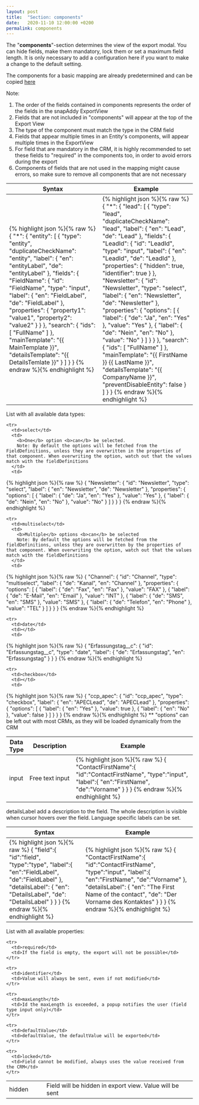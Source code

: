 ```yaml
---
layout: post
title:  "Section: components"
date:   2020-11-10 12:00:00 +0200
permalink: components
---
```


The "<b>components</b>"-section determines the view of the export modal. You can hide fields, make them mandatory, lock them or set a maximum field length. It is only necessary to add a configuration here if you want to make a change to the default setting.

The components for a basic mapping are already predetermined and can be copied <a href="https://github.com/snapAddy/snapaddy-mapping-samples/tree/master/components">here</a>

Note:
1.  The order of the fields contained in components represents the order of the fields in the snapAddy ExportView
2. Fields that are not included in "components" will appear at the top of the Export View
3. The type of the component must match the type in the CRM field
4. Fields that appear multiple times in an Entity's components, will appear multiple times in the ExportView
5. For field that are mandatory in the CRM, it is highly recommended to set these fields to "required" in the components too, in order to avoid errors during the export 
6. Components of fields that are not used in the mapping might cause errors, so make sure to remove all components that are not necessary


<table>
  <colgroup>
    <col width="50%" />
    <col width="50%" />
  </colgroup>
  <thead>
    <tr class="header">
      <th>Syntax</th>
      <th>Example</th>
    </tr>
  </thead>
  
  <tbody>
    <tr>
      <td>
{% highlight json %}{% raw %}
{
  "*": {
     "entity": [
      {
        "type": "entity",
        "duplicateCheckName": "entity",
        "label": {
          "en": "entityLabel",
          "de": "entityLabel"
        },
        "fields": {
          "FieldName": {
            "id": "FieldName",
            "type": "input",
            "label": {
              "en": "FieldLabel",
              "de": "FieldLabel"
            },
            "properties": {
              "property1": "value1",
              "property2": "value2"
            }
          }
        },
        "search": {
          "ids": [
            "FullName"
          ]
        },
        "mainTemplate": "{{ MainTemplate }}",
        "detailsTemplate": "{{ DetailsTemlate }}"
      }
    ]
  }
}
{% endraw %}{% endhighlight %}
      </td>
      <td>
{% highlight json %}{% raw %}
{
  "*": {
     "lead": [
        {
          "type": "lead",
          "duplicateCheckName": "lead",
          "label": {
              "en": "Lead",
              "de": "Lead"
            },
            "fields": {
              "LeadId": {
                "id": "LeadId",
                "type": "input",
                "label": {
                  "en": "LeadId",
                  "de": "LeadId"
                },
                "properties": {
                  "hidden": true,
                  "identifier": true
                }
              },
              "Newsletter": {
                "id": "Newsletter",
                "type": "select",
                "label": {
                  "en": "Newsletter",
                  "de": "Newsletter"
                },
                "properties": {
                  "options": [
                      {
                          "label": {
                              "de": "Ja",
                              "en": "Yes"
                            },
                            "value": "Yes"
                          },
                          {
                            "label": {
                              "de": "Nein",
                              "en": "No"
                            },
                            "value": "No"
                          }
                        ]
                      }
                    }
                },
                "search": {
                  "ids": [
                      "FullName"
                    ]
            },
          "mainTemplate": "{{ FirstName }} {{ LastName }}",
          "detailsTemplate": "{{ CompanyName }}",
          "preventDisableEntity": false
        }
      ]
  }
}
{% endraw %}{% endhighlight %}
      </td>
    </tr>
  </tbody>
</table>

List with all available data types:

<table>
  <colgroup>
    <col width="10%" />
    <col width="25%" />
    <col width="65%" />
  </colgroup>
  <tr class="header">
    <th>Data Type</th>
    <th>Description</th>
    <th>Example</th>
  </tr>

  <tbody>
    <tr>
      <td>input</td>
      <td>Free text input</td>
      <td>
{% highlight json %}{% raw %}
{
    "ContactFirstName":{
      "id":"ContactFirstName",
      "type":"input",
      "label":{
        "en":"FirstName",
        "de":"Vorname"
      }
    }
}
{% endraw %}{% endhighlight %}
      </td>
    </tr>

    <tr>
      <td>select</td>
      <td>
        <b>One</b> option <b>can</b> be selected.
        Note: By default the options will be fetched from the FieldDefinitions, unless they are overwritten in the properties of that component. When overwriting the option, watch out that the values match with the fieldDefinitions
      </td>
      <td>
{% highlight json %}{% raw %}
{
    "Newsletter": {
        "id": "Newsletter",
        "type": "select",
        "label": {
            "en": "Newsletter",
            "de": "Newsletter"
        },
        "properties": {
            "options": [
                {
                    "label": {
                        "de": "Ja",
                        "en": "Yes"
                    },
                    "value": "Yes"
                },
                {
                    "label": {
                        "de": "Nein",
                        "en": "No"
                    },
                    "value": "No"
                }
            ]
        }
    }
}
{% endraw %}{% endhighlight %}
      </td>
    </tr>

    <tr>
      <td>multiselect</td>
      <td>
        <b>Multiple</b> options <b>can</b> be selected
        Note: By default the options will be fetched from the fieldDefinitions, unless they are overwritten by the properties of that component. When overwriting the option, watch out that the values match with the fieldDefinitions
      </td>
      <td>
{% highlight json %}{% raw %}
{
    "Channel": {
        "id": "Channel",
        "type": "multiselect",
        "label": {
            "de": "Kanal",
            "en": "Channel"
        },
        "properties": {
            "options": [
                {
                    "label": {
                        "de": "Fax",
                        "en": "Fax"
                    },
                    "value": "FAX"
                },
                {
                    "label": {
                        "de": "E-Mail",
                        "en": "Email"
                    },
                    "value": "INT"
                },
                {
                    "label": {
                        "de": "SMS",
                        "en": "SMS"
                    },
                    "value": "SMS"
                },
                {
                    "label": {
                        "de": "Telefon",
                        "en": "Phone"
                    },
                    "value": "TEL"
                }
            ]
        }
    }
}
{% endraw %}{% endhighlight %}
      </td>
    </tr>

    <tr>
      <td>date</td>
      <td></td>
      <td>
{% highlight json %}{% raw %}
{
    "Erfassungstag__c": {
        "id": "Erfassungstag__c",
        "type": "date",
        "label": {
            "de": "Erfassungstag",
            "en": "Erfassungstag"
        }
    }
}
{% endraw %}{% endhighlight %}
      </td>
    </tr>

    <tr>
      <td>checkbox</td>
      <td></td>
      <td>
{% highlight json %}{% raw %}
{
    "ccp_apec": {
        "id": "ccp_apec",
        "type": "checkbox",
        "label": {
            "en": "APECLead",
            "de": "APECLead"
        },
        "properties": {
            "options": [
                {
                    "label": {
                        "en": "Yes"
                    },
                    "value": true
                },
                {
                    "label": {
                        "en": "No"
                    },
                    "value": false
                }
            ]
        }
    }
}
{% endraw %}{% endhighlight %}
** "options" can be left out with most CRMs, as they will be loaded dynamically from the CRM
      </td>
    </tr>
  </tbody>
</table>

detailsLabel add a description to the field. The whole description is visible when cursor hovers over the field. Language specific labels can be set.

<table>
  <colgroup>
    <col width="15%" />
    <col width="25%" />
  </colgroup>
  <tr class="header">
    <th>Syntax</th>
    <th>Example</th>
  </tr>

  <tbody>
    <tr>
      <td>
{% highlight json %}{% raw %}
{
    "field":{
      "id":"field",
      "type":"type",
      "label":{
        "en":"FieldLabel",
        "de":"FieldLabel"
      },
      "detailsLabel": {
        "en": "DetailsLabel",
        "de": "DetailsLabel"
      }
    }
}
{% endraw %}{% endhighlight %}
      </td>
      <td>
{% highlight json %}{% raw %}
{
    "ContactFirstName":{
      "id":"ContactFirstName",
      "type":"input",
      "label":{
        "en":"FirstName",
        "de":"Vorname"
      },
      "detailsLabel": {
        "en": "The First Name of the contact",
        "de": "Der Vorname des Kontaktes"
      }
    }
}
{% endraw %}{% endhighlight %}
      </td>
    </tr>
  </tbody>
</table>

List with all available properties:
<table>
  <colgroup>
    <col width="20%" />
    <col width="80%" />
  </colgroup>
  <tr class="header"></tr>
  <tbody>
    <tr>
      <td>hidden</td>
      <td>Field will be hidden in export view. Value will be sent</td>
    </tr>

    <tr>
      <td>required</td>
      <td>If the field is empty, the export will not be possible</td>
    </tr>

    <tr>
      <td>identifier</td>
      <td>Value will always be sent, even if not modified</td>
    </tr>

    <tr>
      <td>maxLength</td>
      <td>Id the maxLength is exceeded, a popup notifies the user (field type input only)</td>
    </tr>

    <tr>
      <td>defaultValue</td>
      <td>defaultValue, the defaultValue will be exported</td>
    </tr>

    <tr>
      <td>locked</td>
      <td>Field cannot be modified, always uses the value received from the CRM</td>
    </tr>

  </tbody>
</table>
